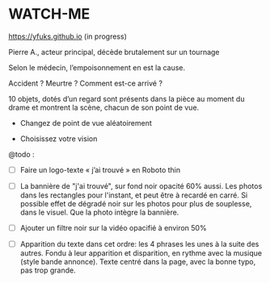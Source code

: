 # WATCH-ME
https://yfuks.github.io (in progress)

Pierre A., acteur principal, décède brutalement sur un tournage

Selon le médecin, l’empoisonnement en est la cause.

Accident ? Meurtre ? Comment est-ce arrivé ?

10 objets, dotés d’un regard sont présents dans la pièce au moment du drame et montrent la scène, chacun de son point de vue.

- Changez de point de vue aléatoirement

- Choisissez votre vision

@todo :

- [ ] Faire un logo-texte « j’ai trouvé » en Roboto thin

- [ ] La bannière de "j'ai trouvé", sur fond noir opacité 60% aussi.
Les photos dans les rectangles pour l'instant, et peut être à recardé en carré. Si possible effet de dégradé noir sur les photos pour plus de souplesse, dans le visuel. Que la photo intègre la bannière.

- [ ] Ajouter un filtre noir sur la vidéo opacifié à environ 50%

- [ ] Apparition du texte dans cet ordre: les 4 phrases les unes à la suite des autres. Fondu à leur apparition et disparition, en rythme avec la musique (style bande annonce). Texte centré dans la page, avec la bonne typo, pas trop grande.

